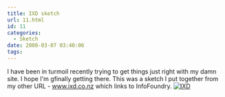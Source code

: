 ```yaml
---
title: IXD sketch
url: 11.html
id: 11
categories:
  - Sketch
date: 2008-03-07 03:40:06
tags:
---
```


I have been in turmoil recently trying to get things just right with my damn site. I hope I'm gfinally getting there. This was a sketch I put together from my other URL - www.ixd.co.nz which links to InfoFoundry. [![IXD](ixd-sketch.thumbnail.jpg)](ixd-sketch.jpg "IXD")